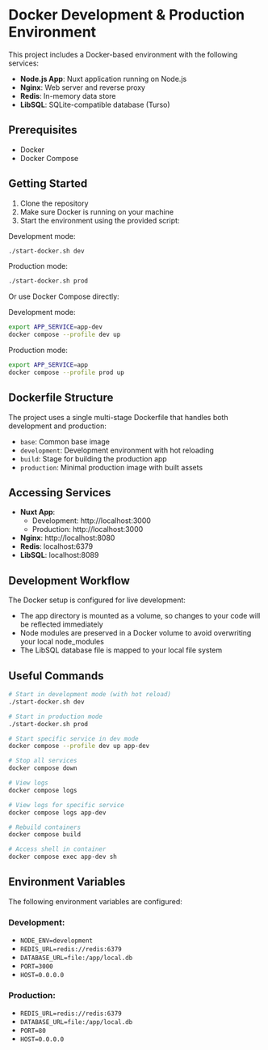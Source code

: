 # Docker Development & Production Environment

This project includes a Docker-based environment with the following services:

- **Node.js App**: Nuxt application running on Node.js
- **Nginx**: Web server and reverse proxy
- **Redis**: In-memory data store
- **LibSQL**: SQLite-compatible database (Turso)

## Prerequisites

- Docker
- Docker Compose

## Getting Started

1. Clone the repository
2. Make sure Docker is running on your machine
3. Start the environment using the provided script:

Development mode:
```bash
./start-docker.sh dev
```

Production mode:
```bash
./start-docker.sh prod
```

Or use Docker Compose directly:

Development mode:
```bash
export APP_SERVICE=app-dev
docker compose --profile dev up
```

Production mode:
```bash
export APP_SERVICE=app
docker compose --profile prod up
```

## Dockerfile Structure

The project uses a single multi-stage Dockerfile that handles both development and production:

- `base`: Common base image
- `development`: Development environment with hot reloading
- `build`: Stage for building the production app
- `production`: Minimal production image with built assets

## Accessing Services

- **Nuxt App**: 
  - Development: http://localhost:3000
  - Production: http://localhost:3000
- **Nginx**: http://localhost:8080
- **Redis**: localhost:6379
- **LibSQL**: localhost:8089

## Development Workflow

The Docker setup is configured for live development:

- The app directory is mounted as a volume, so changes to your code will be reflected immediately
- Node modules are preserved in a Docker volume to avoid overwriting your local node_modules
- The LibSQL database file is mapped to your local file system

## Useful Commands

```bash
# Start in development mode (with hot reload)
./start-docker.sh dev

# Start in production mode
./start-docker.sh prod

# Start specific service in dev mode
docker compose --profile dev up app-dev

# Stop all services
docker compose down

# View logs
docker compose logs

# View logs for specific service
docker compose logs app-dev

# Rebuild containers
docker compose build

# Access shell in container
docker compose exec app-dev sh
```

## Environment Variables

The following environment variables are configured:

### Development:
- `NODE_ENV=development`
- `REDIS_URL=redis://redis:6379`
- `DATABASE_URL=file:/app/local.db`
- `PORT=3000`
- `HOST=0.0.0.0`

### Production:
- `REDIS_URL=redis://redis:6379`
- `DATABASE_URL=file:/app/local.db`
- `PORT=80`
- `HOST=0.0.0.0` 